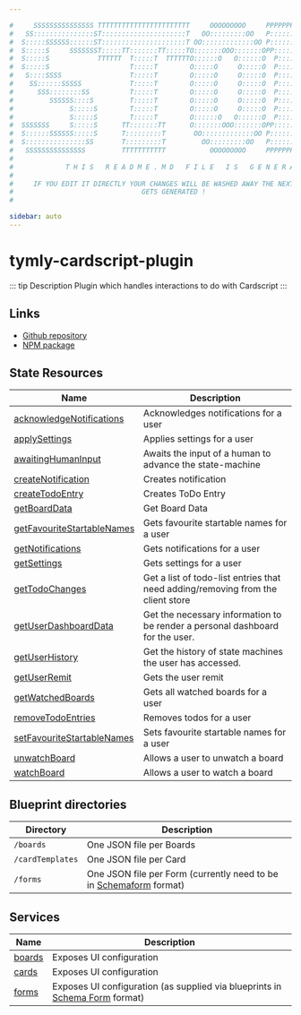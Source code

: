 ```yaml
---

#     SSSSSSSSSSSSSSS TTTTTTTTTTTTTTTTTTTTTTT     OOOOOOOOO     PPPPPPPPPPPPPPPPP    !!!  
#   SS:::::::::::::::ST:::::::::::::::::::::T   OO:::::::::OO   P::::::::::::::::P  !!:!! 
#  S:::::SSSSSS::::::ST:::::::::::::::::::::T OO:::::::::::::OO P::::::PPPPPP:::::P !:::! 
#  S:::::S     SSSSSSST:::::TT:::::::TT:::::TO:::::::OOO:::::::OPP:::::P     P:::::P!:::! 
#  S:::::S            TTTTTT  T:::::T  TTTTTTO::::::O   O::::::O  P::::P     P:::::P!:::! 
#  S:::::S                    T:::::T        O:::::O     O:::::O  P::::P     P:::::P!:::! 
#   S::::SSSS                 T:::::T        O:::::O     O:::::O  P::::PPPPPP:::::P !:::! 
#    SS::::::SSSSS            T:::::T        O:::::O     O:::::O  P:::::::::::::PP  !:::! 
#      SSS::::::::SS          T:::::T        O:::::O     O:::::O  P::::PPPPPPPPP    !:::! 
#         SSSSSS::::S         T:::::T        O:::::O     O:::::O  P::::P            !:::! 
#              S:::::S        T:::::T        O:::::O     O:::::O  P::::P            !!:!! 
#              S:::::S        T:::::T        O::::::O   O::::::O  P::::P             !!!   
#  SSSSSSS     S:::::S      TT:::::::TT      O:::::::OOO:::::::OPP::::::PP                 
#  S::::::SSSSSS:::::S      T:::::::::T       OO:::::::::::::OO P::::::::P           !!!  
#  S:::::::::::::::SS       T:::::::::T         OO:::::::::OO   P::::::::P          !!:!! 
#   SSSSSSSSSSSSSSS         TTTTTTTTTTT           OOOOOOOOO     PPPPPPPPPP           !!!  
#                                                                                          
#             T H I S   R E A D M E . M D   F I L E   I S   G E N E R A T E D !           
#                                                                                         
#     IF YOU EDIT IT DIRECTLY YOUR CHANGES WILL BE WASHED AWAY THE NEXT TIME THIS FILE  
#                                GETS GENERATED !
#                                                                                         

sidebar: auto
---
```



# tymly-cardscript-plugin

::: tip Description
Plugin which handles interactions to do with Cardscript
:::

## Links

* [Github repository](https://github.com/wmfs/tymly-cardscript-plugin#readme)
* [NPM package](https://www.npmjs.com/package/@wmfs/tymly-cardscript-plugin)


## State Resources
| Name | Description |
| ---- | ----------- |
| [acknowledgeNotifications](state-resources/acknowledge-notifications.html) | Acknowledges notifications for a user |
| [applySettings](state-resources/apply-settings.html) | Applies settings for a user |
| [awaitingHumanInput](state-resources/awaiting-human-input.html) | Awaits the input of a human to advance the state-machine |
| [createNotification](state-resources/create-notification.html) | Creates notification |
| [createTodoEntry](state-resources/create-todo-entry.html) | Creates ToDo Entry |
| [getBoardData](state-resources/get-board-data.html) | Get Board Data |
| [getFavouriteStartableNames](state-resources/get-favourite-startable-names.html) | Gets favourite startable names for a user |
| [getNotifications](state-resources/get-notifications.html) | Gets notifications for a user |
| [getSettings](state-resources/get-settings.html) | Gets settings for a user |
| [getTodoChanges](state-resources/get-todo-changes.html) | Get a list of todo-list entries that need adding/removing from the client store |
| [getUserDashboardData](state-resources/get-user-dashboard-data.html) | Get the necessary information to be render a personal dashboard for the user. |
| [getUserHistory](state-resources/get-user-history.html) | Get the history of state machines the user has accessed. |
| [getUserRemit](state-resources/get-user-remit.html) | Gets the user remit |
| [getWatchedBoards](state-resources/get-watched-boards.html) | Gets all watched boards for a user |
| [removeTodoEntries](state-resources/remove-todo-entries.html) | Removes todos for a user |
| [setFavouriteStartableNames](state-resources/set-favourite-startable-names.html) | Sets favourite startable names for a user |
| [unwatchBoard](state-resources/unwatch-board.html) | Allows a user to unwatch a board |
| [watchBoard](state-resources/watch-board.html) | Allows a user to watch a board |





## Blueprint directories
| Directory | Description |
| --------- | ----------- |
| `/boards` | One JSON file per Boards |
| `/cardTemplates` | One JSON file per Card |
| `/forms` | One JSON file per Form (currently need to be in [Schemaform](http://schemaform.io/) format) |




## Services
| Name | Description |
| ---- | ----------- |
| [boards](services/boards.html) | Exposes UI configuration |
| [cards](services/cards.html) | Exposes UI configuration |
| [forms](services/forms.html) | Exposes UI configuration (as supplied via blueprints in [Schema Form](http://schemaform.io/) format) |


